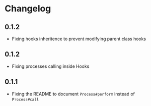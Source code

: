 # Changelog

## 0.1.2

* Fixing hooks inheritence to prevent modifying parent class hooks

## 0.1.2

* Fixing processes calling inside Hooks

## 0.1.1

* Fixing the README to document `Process#perform` instead of `Process#call`
